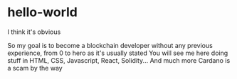 # hello-world
I think it's obvious

So my goal is to become a blockchain developer without any previous experience, from 0 to hero as it's usually stated
You will see me here doing stuff in HTML, CSS, Javascript, React, Solidity... And much more
Cardano is a scam by the way
